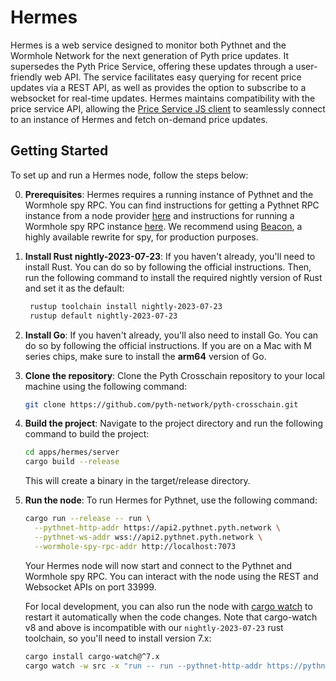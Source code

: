 # Hermes

Hermes is a web service designed to monitor both Pythnet and the Wormhole
Network for the next generation of Pyth price updates. It supersedes the Pyth
Price Service, offering these updates through a user-friendly web API. The
service facilitates easy querying for recent price updates via a REST API, as
well as provides the option to subscribe to a websocket for real-time updates.
Hermes maintains compatibility with the price service API, allowing the [Price
Service JS client](/price_service/client/js)
to seamlessly connect to an instance of Hermes and fetch on-demand price
updates.

## Getting Started

To set up and run a Hermes node, follow the steps below:

0. **Prerequisites**: Hermes requires a running instance of Pythnet and the Wormhole spy RPC. You can find instructions
   for getting a Pythnet RPC instance from a node provider
   [here](https://docs.pyth.network/documentation/pythnet-price-feeds/hermes#hermes-node-providers) and instructions
   for running a Wormhole spy RPC instance [here](https://docs.wormhole.com/wormhole/explore-wormhole/spy). We recommend
   using [Beacon](https://github.com/pyth-network/beacon), a highly available rewrite for spy, for production purposes.
1. **Install Rust nightly-2023-07-23**: If you haven't already, you'll need to install Rust. You can
   do so by following the official instructions. Then, run the following command to install the required
   nightly version of Rust and set it as the default:
   ```bash
    rustup toolchain install nightly-2023-07-23
    rustup default nightly-2023-07-23
   ```
2. **Install Go**: If you haven't already, you'll also need to install Go. You can
   do so by following the official instructions. If you are on a Mac with M series
   chips, make sure to install the **arm64** version of Go.
3. **Clone the repository**: Clone the Pyth Crosschain repository to your local
   machine using the following command:
   ```bash
   git clone https://github.com/pyth-network/pyth-crosschain.git
   ```
4. **Build the project**: Navigate to the project directory and run the following command to build the project:
   ```bash
   cd apps/hermes/server
   cargo build --release
   ```
   This will create a binary in the target/release directory.
5. **Run the node**: To run Hermes for Pythnet, use the following command:

   ```bash
   cargo run --release -- run \
     --pythnet-http-addr https://api2.pythnet.pyth.network \
     --pythnet-ws-addr wss://api2.pythnet.pyth.network \
     --wormhole-spy-rpc-addr http://localhost:7073
   ```

   Your Hermes node will now start and connect to the Pythnet and Wormhole spy RPC. You
   can interact with the node using the REST and Websocket APIs on port 33999.

   For local development, you can also run the node with [cargo watch](https://crates.io/crates/cargo-watch) to restart
   it automatically when the code changes.
   Note that cargo-watch v8 and above is incompatible with our `nightly-2023-07-23` rust toolchain, so you'll need to install version 7.x:

   ```bash
   cargo install cargo-watch@^7.x
   cargo watch -w src -x "run -- run --pythnet-http-addr https://pythnet-rpc/ --pythnet-ws-addr wss://pythnet-rpc/ --wormhole-spy-rpc-addr https://wormhole-spy-rpc/
   ```
